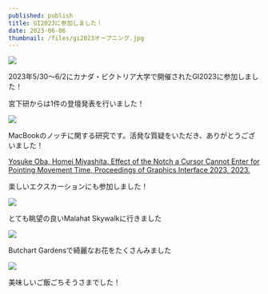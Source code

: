 ```yaml
---
published: publish
title: GI2023に参加しました！
date: 2023-06-06
thumbnail: /files/gi2023オープニング.jpg
---
```

![](/files/gi2023オープニング.jpg)

2023年5/30〜6/2にカナダ・ビクトリア大学で開催されたGI2023に参加しました！

宮下研からは1件の登壇発表を行いました！

![](/files/gi2023発表.jpeg)

MacBookのノッチに関する研究です。活発な質疑をいただき、ありがとうございました！

[Yosuke Oba, Homei Miyashita. Effect of the Notch a Cursor Cannot Enter for Pointing Movement Time, Proceedings of Graphics Interface 2023, 2023.](https://research.miyashita.com/papers/I47)

楽しいエクスカーションにも参加しました！

![](/files/gi2023スカイウォーク.jpg)

とても眺望の良いMalahat Skywalkに行きました

![](/files/gi2023ガーデン.jpg)

Butchart Gardensで綺麗なお花をたくさんみました

![](/files/gi2023飯.jpg)

美味しいご飯ごちそうさまでした！